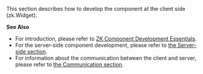 This section describes how to develop the component at the client side
(<javadoc directory="jsdoc">zk.Widget</javadoc>).

**See Also**

- For introduction, please refer to [ZK Component Development Essentials](ZK_Component_Development_Essentials).
- For the server-side component development, please refer to [the Server-side section]({{site.baseurl}}/zk_client_side_ref/component_development/server-side).
- For information about the communication between the client and server,
  please refer to [the Communication section]({{site.baseurl}}/zk_client_side_ref/communication).
